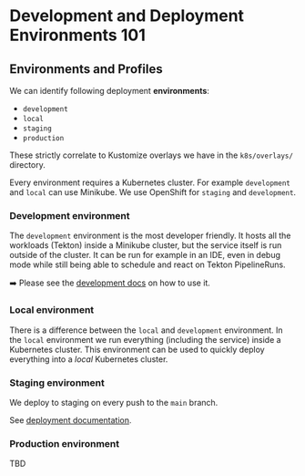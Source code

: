 # Development and Deployment Environments 101

## Environments and Profiles

We can identify following deployment **environments**:

- `development`
- `local`
- `staging`
- `production`

These strictly correlate to Kustomize overlays we have in the `k8s/overlays/` directory.

Every environment requires a Kubernetes cluster. For example `development` and `local` can use Minikube.
We use OpenShift for `staging` and `development`.

### Development environment

The `development` environment is the most developer friendly. It hosts all the workloads (Tekton) inside
a Minikube cluster, but the service itself is run outside of the cluster. It can be run for example in an IDE,
even in debug mode while still being able to schedule and react on Tekton PipelineRuns.

:arrow_right: Please see the [development docs](development.md) on how to use it.

### Local environment

There is a difference between the `local` and `development` environment. In the `local` environment we run
everything (including the service) inside a Kubernetes cluster. This environment can be used to quickly
deploy everything into a _local_ Kubernetes cluster.


### Staging environment

We deploy to staging on every push to the `main` branch.

See [deployment documentation](deployment.md).

### Production environment

TBD
